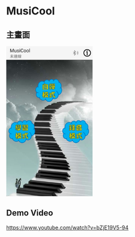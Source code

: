 
MusiCool
===================================

主畫面
-------------
<img src="screenshots/main_activity.png" height="400"/>

Demo Video
-------------
https://www.youtube.com/watch?v=bZjE19V5-94